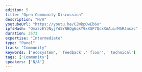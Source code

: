 ```yaml
---
edition: 5
title: "Open Community Discussion"
description: "N/A"
youtubeUrl: "https://youtu.be/CZWkpOwEb6o"
ipfsHash: "Qma5zEYJNyjYd5YNBQg6qkY9xXSP7QcxXAAuirM5RJmszc"
duration: 3573
expertise: "Intermediate"
type: "Panel"
track: "Community"
keywords: ['ecosystem',' feedback',' floor',' technical']
tags: ['Community']
speakers: ['N/A']
---
```

